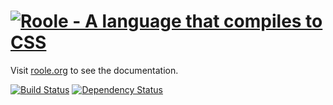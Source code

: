 # [![Roole - A language that compiles to CSS](http://roole.org/img/logo.png)](http://roole.org)

Visit [roole.org](http://roole.org) to see the documentation.

[![Build Status](https://travis-ci.org/curvedmark/roole.png?branch=master)](https://travis-ci.org/curvedmark/roole) [![Dependency Status](https://gemnasium.com/curvedmark/roole.png)](https://gemnasium.com/curvedmark/roole)